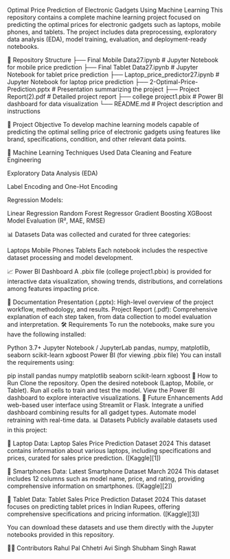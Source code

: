 Optimal Price Prediction of Electronic Gadgets Using Machine Learning
This repository contains a complete machine learning project focused on predicting the optimal prices for electronic gadgets such as laptops, mobile phones, and tablets. The project includes data preprocessing, exploratory data analysis (EDA), model training, evaluation, and deployment-ready notebooks.

📁 Repository Structure
├── Final Mobile Data27.ipynb # Jupyter Notebook for mobile price prediction ├── Final Tablet Data27.ipynb # Jupyter Notebook for tablet price prediction ├── Laptop_price_predictor27.ipynb # Jupyter Notebook for laptop price prediction ├── 2-Optimal-Price-Prediction.pptx # Presentation summarizing the project ├── Project Report(2).pdf # Detailed project report ├── college project1.pbix # Power BI dashboard for data visualization └── README.md # Project description and instructions

🎯 Project Objective
To develop machine learning models capable of predicting the optimal selling price of electronic gadgets using features like brand, specifications, condition, and other relevant data points.

🧠 Machine Learning Techniques Used
Data Cleaning and Feature Engineering

Exploratory Data Analysis (EDA)

Label Encoding and One-Hot Encoding

Regression Models:

Linear Regression
Random Forest Regressor
Gradient Boosting
XGBoost
Model Evaluation (R², MAE, RMSE)

📊 Datasets
Data was collected and curated for three categories:

Laptops
Mobile Phones
Tablets
Each notebook includes the respective dataset processing and model development.

📈 Power BI Dashboard
A .pbix file (college project1.pbix) is provided for interactive data visualization, showing trends, distributions, and correlations among features impacting price.

📝 Documentation
Presentation (.pptx): High-level overview of the project workflow, methodology, and results.
Project Report (.pdf): Comprehensive explanation of each step taken, from data collection to model evaluation and interpretation.
🛠️ Requirements
To run the notebooks, make sure you have the following installed:

Python 3.7+
Jupyter Notebook / JupyterLab
pandas, numpy, matplotlib, seaborn
scikit-learn
xgboost
Power BI (for viewing .pbix file)
You can install the requirements using:

pip install pandas numpy matplotlib seaborn scikit-learn xgboost
🚀 How to Run
Clone the repository.
Open the desired notebook (Laptop, Mobile, or Tablet).
Run all cells to train and test the model.
View the Power BI dashboard to explore interactive visualizations.
📌 Future Enhancements
Add web-based user interface using Streamlit or Flask.
Integrate a unified dashboard combining results for all gadget types.
Automate model retraining with real-time data.
📊 Datasets
Publicly available datasets used in this project:

📁 Laptop Data: Laptop Sales Price Prediction Dataset 2024 This dataset contains information about various laptops, including specifications and prices, curated for sales price prediction. ([Kaggle][1])

📁 Smartphones Data: Latest Smartphone Dataset March 2024 This dataset includes 12 columns such as model name, price, and rating, providing comprehensive information on smartphones. ([Kaggle][2])

📁 Tablet Data: Tablet Sales Price Prediction Dataset 2024 This dataset focuses on predicting tablet prices in Indian Rupees, offering comprehensive specifications and pricing information. ([Kaggle][3])

You can download these datasets and use them directly with the Jupyter notebooks provided in this repository.

👩‍💻 Contributors
Rahul Pal Chhetri
Avi Singh
Shubham Singh Rawat
